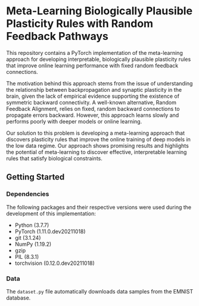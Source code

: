 Meta-Learning Biologically Plausible Plasticity Rules with Random Feedback Pathways
======================================

This repository contains a PyTorch implementation of the meta-learning approach for developing interpretable, biologically plausible plasticity rules that improve online learning performance with fixed random feedback connections. 

The motivation behind this approach stems from the issue of understanding the relationship between backpropagation and synaptic plasticity in the brain, given the lack of empirical evidence supporting the existence of symmetric backward connectivity. A well-known alternative, Random Feedback Alignment, relies on fixed, random backward connections to propagate errors backward. However, this approach learns slowly and performs poorly with deeper models or online learning. 

Our solution to this problem is developing a meta-learning approach that discovers plasticity rules that improve the online training of deep models in the low data regime. Our approach shows promising results and highlights the potential of meta-learning to discover effective, interpretable learning rules that satisfy biological constraints.

## Getting Started

### Dependencies

The following packages and their respective versions were used during the development of this implementation:

* Python (3.7.7)
* PyTorch (1.11.0.dev20211018)
* git (3.1.24)
* NumPy (1.19.2)
* gzip
* PIL (8.3.1)
* torchvision (0.12.0.dev20211018)

### Data

The `dataset.py` file automatically downloads data samples from the EMNIST database.



